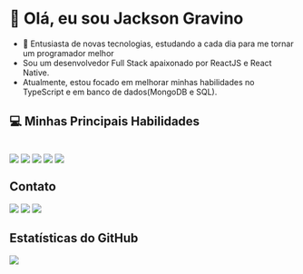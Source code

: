 # 👋 Olá, eu sou Jackson Gravino

- 👀 Entusiasta de novas tecnologias, estudando a cada dia para me tornar um programador melhor
- Sou um desenvolvedor Full Stack apaixonado por ReactJS e React Native.
- Atualmente, estou focado em melhorar minhas habilidades no TypeScript e em banco de dados(MongoDB e SQL).

## 💻 Minhas Principais Habilidades

<div style="display: inline_block"><br/>
  <img align="center" alt"html5" src="https://img.shields.io/badge/HTML5-E34F26?style=for-the-badge&logo=html5&logoColor=white" />
  <img align="center" alt"css3" src="https://img.shields.io/badge/CSS3-1572B6?style=for-the-badge&logo=css3&logoColor=white" />
  <img align="center" alt"javascript" src="https://img.shields.io/badge/JavaScript-F7DF1E?style=for-the-badge&logo=javascript&logoColor=black" />
  <img align="center" alt"node" src="https://img.shields.io/badge/NODE.JS-80bd00?style=for-the-badge&logo=node.js&logoColor=white" />
  <img align="center" alt"react" src="https://img.shields.io/badge/React-61dafb?style=for-the-badge&logo=React&logoColor=222222" />
</div>

## Contato
<a href="https://www.youtube.com/channel/UCuxdIvvTAu9u9-epyn34nQA" target="_blank"><img src="https://img.shields.io/badge/YouTube-FF0000?style=for-the-badge&logo=youtube&logoColor=white" target="_blank"></a>
<a href="https://www.linkedin.com/in/jackson-gravino" target="_blank"><img src="https://img.shields.io/badge/-LinkedIn-%230077B5?style=for-the-badge&logo=linkedin&logoColor=white" target="_blank"></a>
<a href = "mailto:jacksonjlgravino@gmail.com"><img src="https://img.shields.io/badge/Gmail-D14836?style=for-the-badge&logo=gmail&logoColor=white" target="_blank"></a>

## Estatísticas do GitHub

<div>
  <!--
  <img src="https://github-readme-stats.vercel.app/api?username=jacksonjlgravino&theme=transparent&hide=contribs,prs&show_icons=true" />
  -->
  <img src="https://github-readme-stats.vercel.app/api/top-langs/?username=jacksonjlgravino&layout=compact&langs_count=5&theme=transparent" />
</div>
 
 <!--
 <img src="https://profile-counter.glitch.me/jacksonjlgravino/count.svg" />
-->
